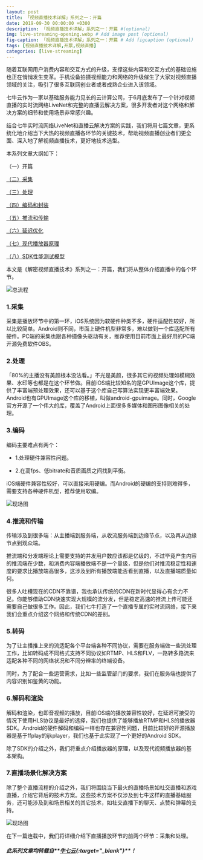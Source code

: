 ```yaml
---
layout: post
title: 「视频直播技术详解」系列之一：开篇
date: 2019-09-30 00:00:00 +0300
description: 「视频直播技术详解」系列之一：开篇 #(optional)
img: live-streaming-opening.webp # Add image post (optional)
fig-caption: 「视频直播技术详解」系列之一：开篇 # Add figcaption (optional)
tags: [视频直播技术详解,开票,视频直播]
categories: [live-streaming]
---
```


随着互联网用户消费内容和交互方式的升级，支撑这些内容和交互方式的基础设施也正在悄悄发生变革。手机设备拍摄视频能力<!--more-->和网络的升级催生了大家对视频直播领域的关注，吸引了很多互联网创业者或者成熟企业进入该领域。

七牛云作为一家以基础服务能力见长的云计算公司，于6月底发布了一个针对视频直播的实时流网络LiveNet和完整的直播云解决方案，很多开发者对这个网络和解决方案的细节和使用场景非常感兴趣。

结合七牛实时流网络LiveNet和直播云解决方案的实践，我们将用七篇文章，更系统化地介绍当下大热的视频直播各环节的关键技术，帮助视频直播创业者们更全面、深入地了解视频直播技术，更好地技术选型。

本系列文章大纲如下：

（一）开篇

[（二）采集](https://wowfrank.github.io/live-streaming-collection/)

[（三）处理](https://wowfrank.github.io/live-streaming-proceed/)

[（四）编码和封装](https://wowfrank.github.io/live-streaming-code-and-encapsulation/)

[（五）推流和传输](https://wowfrank.github.io/live-streaming-push-and-transport/)

[（六）延迟优化](https://wowfrank.github.io/live-streaming-optimize-latency/)

[（七）现代播放器原理](https://wowfrank.github.io/live-streaming-theory-of-modern-player/)

[（八）SDK性能测试模型](https://wowfrank.github.io/live-streaming-model-of-sdk-testing/)

本文是《解密视频直播技术》系列之一：开篇，我们将从整体介绍直播中的各个环节。

![总流程]({{site.baseurl}}/assets/img/live-streaming-opening.webp)

### **1.采集**

采集是播放环节中的第一环，iOS系统因为软硬件种类不多，硬件适配性较好，所以比较简单。Android则不同，市面上硬件机型非常多，难以做到一个库适配所有硬件。PC端的采集也跟各种摄像头驱动有关，推荐使用目前市面上最好用的PC端开源免费软件OBS。

### **2.处理**

「80%的主播没有美颜根本没法看。」不光是美颜，很多其它的视频处理如模糊效果、水印等也都是在这个环节做。目前iOS端比较知名的是GPUImage这个库，提供了丰富端预处理效果，还可以基于这个库自己写算法实现更丰富端效果。Android也有GPUImage这个库的移植，叫做android-gpuimage。同时，Google官方开源了一个伟大的库，覆盖了Android上面很多多媒体和图形图像相关的处理。

### **3.编码**

编码主要难点有两个：

* 1.处理硬件兼容性问题。

* 2.在高fps、低bitrate和音质画质之间找到平衡。

iOS端硬件兼容性较好，可以直接采用硬编。而Android的硬编的支持则难得多，需要支持各种硬件机型，推荐使用软编。

![现场图]({{site.baseurl}}/assets/img/live-streaming-opening-1.webp)

### **4.推流和传输**

传输涉及到很多端：从主播端到服务端，从收流服务端到边缘节点，以及再从边缘节点到观众端。

推流端和分发端理论上需要支持的并发用户数应该都是亿级的，不过毕竟产生内容的推流端在少数，和消费内容端播放端不是一个量级，但是他们对推流稳定性和速度的要求比播放端高很多，这涉及到所有播放端能否看到直播，以及直播端质量如何。

很多人吐槽现在的CDN不靠谱，我也承认传统的CDN在新时代显得心有余力不足。你能够借助CDN快速实现大规模的流分发，但是稳定高速的推流上传可能还需要自己做很多工作。因此，我们七牛打造了一个直播专属的实时流网络，接下来我们会重点介绍这个网络和传统CDN的差别。

### **5.转码**

为了让主播推上来的流适配各个平台端各种不同协议，需要在服务端做一些流处理工作，比如转码成不同格式支持不同协议如RTMP、HLS和FLV，一路转多路流来适配各种不同的网络状况和不同分辨率的终端设备。

同时，为了配合一些运营需求，比如一些监管部门的要求，我们在服务端也提供了内容识别如鉴黄的功能。

### **6.解码和渲染**

解码和渲染，也即音视频的播放，目前iOS端的播放兼容性较好，在延迟可接受的情况下使用HLS协议是最好的选择，我们也提供了能够播放RTMP和HLS的播放器SDK。Android的硬件解码和编码一样也存在兼容性问题，目前比较好的开源播放器是基于ffplay的ijkplayer，我们也基于此实现了一个更好的Android SDK。

除了SDK的介绍之外，我们将重点介绍播放器的原理，以及现代视频播放器的基本架构。

### **7.直播场景化解决方案**

除了整个直播流程的介绍之外，我们将围绕当下最火的直播场景如社交直播和游戏直播，介绍它背后的技术方案。这些技术方案不仅涉及到七牛这样的直播基础服务，还可能涉及到和场景相关的其它技术，如社交直播下的聊天、点赞和弹幕的支持。

![现场图]({{site.baseurl}}/assets/img/live-streaming-opening-2.webp)

在下一篇连载中，我们将详细介绍下直播播放环节的前两个环节：采集和处理。

##### 此系列文章均转载自**[牛七云](https://www.qiniu.com/){:target="_blank"}**！